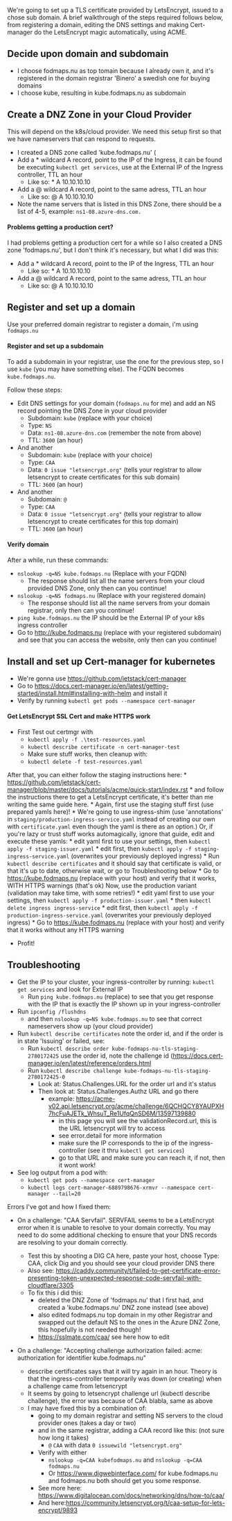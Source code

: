 We're going to set up a TLS certificate provided by LetsEncrypt, issued to a chose sub domain.
A brief walkthrough of the steps required follows below, from registering a domain, editing the DNS settings and making Cert-manager do the LetsEncrypt magic automatically, using ACME.

## Decide upon domain and subdomain
* I choose fodmaps.nu as top tomain because I already own it, and it's registered in the domain registrar 'Binero' a swedish one for buying domains
* I choose kube, resulting in kube.fodmaps.nu as subdomain

## Create a DNZ Zone in your Cloud Provider
This will depend on the k8s/cloud provider. We need this setup first so that we have nameservers that can respond to requests.

* I created a DNS zone called 'kube.fodmaps.nu' (
* Add a * wildcard A record, point to the IP of the Ingress, it can be found be executing `kubectl get services`, use at the External IP of the Ingress controller, TTL an hour
    * Like so:  * A 10.10.10.10
* Add a @ wildcard A record, point to the same adress, TTL an hour
    * Like so:  @ A 10.10.10.10
* Note the name servers that is listed in this DNS Zone, there should be a list of 4-5, example: `ns1-08.azure-dns.com.`

#### Problems getting a production cert?
I had problems getting a production cert for a while so I also created a DNS zone 'fodmaps.nu', but I don't think it's necessary, but what I did was this:
* Add a * wildcard A record, point to the IP of the Ingress, TTL an hour
    * Like so:  * A 10.10.10.10
* Add a @ wildcard A record, point to the same adress, TTL an hour
    * Like so:  @ A 10.10.10.10

## Register and set up a domain
Use your preferred domain registrar to register a domain, i'm using `fodmaps.nu`

#### Register and set up a subdomain

To add a subdomain in your registrar, use the one for the previous step, so I use `kube` (you may have something else). The FQDN becomes `kube.fodmaps.nu`.

Follow these steps:

* Edit DNS settings for your domain (`fodmaps.nu` for me) and add an NS record pointing the DNS Zone in your cloud provider
    * Subdomain: `kube` (replace with your choice)
    * Type: `NS`
    * Data: `ns1-08.azure-dns.com` (remember the note from above)
    * TTL: `3600` (an hour)
* And another
    * Subdomain: `kube` (replace with your choice)
    * Type: `CAA`
    * Data: `0 issue "letsencrypt.org"` (tells your registrar to allow letsencrypt to create certificates for this sub domain)
    * TTL: `3600` (an hour)
* And another
    * Subdomain: `@`
    * Type: `CAA`
    * Data: `0 issue "letsencrypt.org"` (tells your registrar to allow letsencrypt to create certificates for this top domain)
    * TTL: `3600` (an hour)

#### Verify domain

After a while, run these commands:
* `nslookup -q=NS kube.fodmaps.nu` (Replace with your FQDN)
    * The response should list all the name servers from your cloud provided DNS Zone, only then can you continue!
* `nslookup -q=NS fodmaps.nu` (Replace with your registered domain)
    * The response should list all the name servers from your domain registrar, only then can you continue!
* `ping kube.fodmaps.nu` the IP should be the External IP of your k8s ingress controller
* Go to http://kube.fodmaps.nu (replace with your registered subdomain) and see that you can access the website, only then can you continue!

## Install and set up Cert-manager for kubernetes

* We're gonna use https://github.com/jetstack/cert-manager
* Go to https://docs.cert-manager.io/en/latest/getting-started/install.html#installing-with-helm and install it
* Verify by running `kubectl get pods --namespace cert-manager`

#### Get LetsEncrypt SSL Cert and make HTTPS work

* First Test out certmgr with 
    * `kubectl apply -f .\test-resources.yaml`
    * `kubectl describe certificate -n cert-manager-test`
    * Make sure stuff works, then cleanup with:
    * `kubectl delete -f test-resources.yaml`

After that, you can either follow the staging instructions here: 
    * https://github.com/jetstack/cert-manager/blob/master/docs/tutorials/acme/quick-start/index.rst 
    * and follow the instructions there to get a LetsEncrypt certificate, it's better than me writing the same guide here. 
    * Again, first use the staging stuff first (use prepared yamls here)!
    * We're going to use ingress-shim (use 'annotations' in `staging/production-ingress-service.yaml` instead of creating our own with `certificate.yaml` even though the yaml is there as an option.)
Or, if you're lazy or trust stuff works automagically, ignore that guide, edit and execute these yamls:
    * edit yaml first to use your settings, then `kubectl apply -f staging-issuer.yaml` 
    * edit first, then `kubectl apply -f staging-ingress-service.yaml` (overwrites your previously deployed ingress)
    * Run `kubectl describe certificates` and it should say that certificate is valid, or that it's up to date, otherwise wait, or go to Troubleshooting below
    * Go to https://kube.fodmaps.nu (replace with your host) and verify that it works, WITH HTTPS warnings (that's ok)
Now, use the production variant (validation may take time, with some retries!)
    * edit yaml first to use your settings, then `kubectl apply -f production-issuer.yaml` 
    * then `kubectl delete ingress ingress-service` 
    * edit first, then `kubectl apply -f production-ingress-service.yaml` (overwrites your previously deployed ingress)
    * Go to https://kube.fodmaps.nu (replace with your host) and verify that it works without any HTTPS warning
* Profit!

## Troubleshooting

* Get the IP to your cluster, your ingress-controller by running: `kubectl get services` and look for External IP
    * Run `ping kube.fodmaps.nu` (replace) to see that you get response with the IP that is exactly the IP shown up in your ingress-controller
* Run `ipconfig /flushdns` 
    * and then  `nslookup -q=NS kube.fodmaps.nu` to see that correct nameservers show up (your cloud provider)
* Run `kubectl describe certificates` note the order id, and if the order is in state 'Issuing' or failed, see:
    * Run `kubectl describe order kube-fodmaps-nu-tls-staging-2780172425` use the order id, note the challenge id (https://docs.cert-manager.io/en/latest/reference/orders.html
    * Run `kubectl describe challenge kube-fodmaps-nu-tls-staging-2780172425-0`
        * Look at: Status.Challenges.URL for the order url and it's status
        * Then look at: Status.Challenges.Authz URL and go there 
            * example: https://acme-v02.api.letsencrypt.org/acme/challenge/6QCHQCY8YAUPXH7hcFuAJETk_WhsuT_Re1UfqQnSD6M/13597139880
                * in this page you will see the validationRecord.url, this is the URL letsencrypt will try to access
                * see error.detail for more information
                * make sure the IP corresponds to the ip of the ingress-controller (see it thru `kubectl get services`)
                * go to that URL and make sure you can reach it, if not, then it wont work!
* See log output from a pod with:
    * `kubectl get pods --namespace cert-manager`
    * `kubectl logs cert-manager-6889798676-xrmvr --namespace cert-manager --tail=20`
        
Errors I've got and how I fixed them:

* On a challenge: "CAA Servfail". SERVFAIL seems to be a LetsEncrypt error when it is unable to resolve to your domain correctly.
  You may need to do some additional checking to ensure that your DNS records are resolving to your domain correctly. 
  * Test this by shooting a DIG CA here, paste your host, choose Type: CAA, click Dig and you should see your cloud provider DNS there
  * Also see: https://caddy.community/t/failed-to-get-certificate-error-presenting-token-unexpected-response-code-servfail-with-cloudflare/3305
  * To fix this i did this:
    * deleted the DNZ Zone of 'fodmaps.nu' that I first had, and created a 'kube.fodmaps.nu' DNZ zone instead (see above)
    * also edited fodmaps.nu top domain in my other Registrar and swapped out the default NS to the ones in the Azure DNZ Zone, this hopefully is not needed though!
    * https://sslmate.com/caa/ see here how to edit

* On a challenge: "Accepting challenge authorization failed: acme: authorization for identifier kube.fodmaps.nu"
    * describe certificates says that it will try again in an hour. Theory is that the ingress-controller temporarily was down (or creating) when a challenge came from letsencrypt
    * It seems by going to letsencrypt challenge url (kubectl describe challenge), the error was because of CAA blabla, same as above
    * I may have fixed this by a combination of:
        * going to my domain registrar and setting NS servers to the cloud provider ones (takes a day or two)
        * and in the same registrar, adding a CAA record like this: (not sure how long it takes)
            * `@` `CAA` with data `0 issuewild "letsencrypt.org"`
        * Verify with either
            * `nslookup -q=CAA kubefodmaps.nu` and `nslookup -q=CAA fodmaps.nu` 
            * Or https://www.digwebinterface.com/ for kube.fodmaps.nu and fodmaps.nu both should get you some response.
        * See more here: https://www.digitalocean.com/docs/networking/dns/how-to/caa/
        * And here:https://community.letsencrypt.org/t/caa-setup-for-lets-encrypt/9893